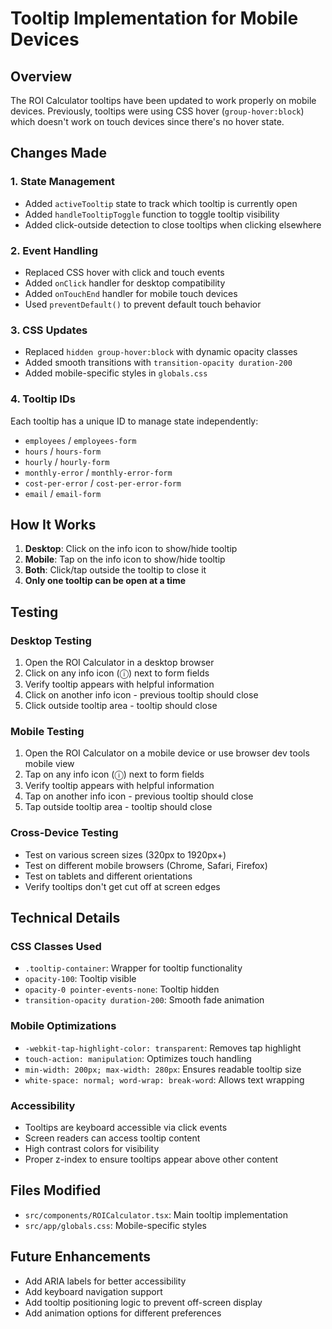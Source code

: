 # Tooltip Implementation for Mobile Devices

## Overview
The ROI Calculator tooltips have been updated to work properly on mobile devices. Previously, tooltips were using CSS hover (`group-hover:block`) which doesn't work on touch devices since there's no hover state.

## Changes Made

### 1. State Management
- Added `activeTooltip` state to track which tooltip is currently open
- Added `handleTooltipToggle` function to toggle tooltip visibility
- Added click-outside detection to close tooltips when clicking elsewhere

### 2. Event Handling
- Replaced CSS hover with click and touch events
- Added `onClick` handler for desktop compatibility
- Added `onTouchEnd` handler for mobile touch devices
- Used `preventDefault()` to prevent default touch behavior

### 3. CSS Updates
- Replaced `hidden group-hover:block` with dynamic opacity classes
- Added smooth transitions with `transition-opacity duration-200`
- Added mobile-specific styles in `globals.css`

### 4. Tooltip IDs
Each tooltip has a unique ID to manage state independently:
- `employees` / `employees-form`
- `hours` / `hours-form`
- `hourly` / `hourly-form`
- `monthly-error` / `monthly-error-form`
- `cost-per-error` / `cost-per-error-form`
- `email` / `email-form`

## How It Works

1. **Desktop**: Click on the info icon to show/hide tooltip
2. **Mobile**: Tap on the info icon to show/hide tooltip
3. **Both**: Click/tap outside the tooltip to close it
4. **Only one tooltip can be open at a time**

## Testing

### Desktop Testing
1. Open the ROI Calculator in a desktop browser
2. Click on any info icon (ⓘ) next to form fields
3. Verify tooltip appears with helpful information
4. Click on another info icon - previous tooltip should close
5. Click outside tooltip area - tooltip should close

### Mobile Testing
1. Open the ROI Calculator on a mobile device or use browser dev tools mobile view
2. Tap on any info icon (ⓘ) next to form fields
3. Verify tooltip appears with helpful information
4. Tap on another info icon - previous tooltip should close
5. Tap outside tooltip area - tooltip should close

### Cross-Device Testing
- Test on various screen sizes (320px to 1920px+)
- Test on different mobile browsers (Chrome, Safari, Firefox)
- Test on tablets and different orientations
- Verify tooltips don't get cut off at screen edges

## Technical Details

### CSS Classes Used
- `.tooltip-container`: Wrapper for tooltip functionality
- `opacity-100`: Tooltip visible
- `opacity-0 pointer-events-none`: Tooltip hidden
- `transition-opacity duration-200`: Smooth fade animation

### Mobile Optimizations
- `-webkit-tap-highlight-color: transparent`: Removes tap highlight
- `touch-action: manipulation`: Optimizes touch handling
- `min-width: 200px; max-width: 280px`: Ensures readable tooltip size
- `white-space: normal; word-wrap: break-word`: Allows text wrapping

### Accessibility
- Tooltips are keyboard accessible via click events
- Screen readers can access tooltip content
- High contrast colors for visibility
- Proper z-index to ensure tooltips appear above other content

## Files Modified
- `src/components/ROICalculator.tsx`: Main tooltip implementation
- `src/app/globals.css`: Mobile-specific styles

## Future Enhancements
- Add ARIA labels for better accessibility
- Add keyboard navigation support
- Add tooltip positioning logic to prevent off-screen display
- Add animation options for different preferences 